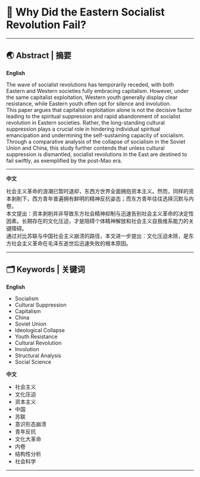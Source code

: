 # 📖 Why Did the Eastern Socialist Revolution Fail?  

---

## 🌏 Abstract | 摘要

**English**

The wave of socialist revolutions has temporarily receded, with both Eastern and Western societies fully embracing capitalism. However, under the same capitalist exploitation, Western youth generally display clear resistance, while Eastern youth often opt for silence and involution.  
This paper argues that capitalist exploitation alone is not the decisive factor leading to the spiritual suppression and rapid abandonment of socialist revolution in Eastern societies. Rather, the long-standing cultural suppression plays a crucial role in hindering individual spiritual emancipation and undermining the self-sustaining capacity of socialism.  
Through a comparative analysis of the collapse of socialism in the Soviet Union and China, this study further contends that unless cultural suppression is dismantled, socialist revolutions in the East are destined to fail swiftly, as exemplified by the post-Mao era.

---

**中文**

社会主义革命的浪潮已暂时退却，东西方世界全面拥抱资本主义。然而，同样的资本剥削下，西方青年普遍拥有鲜明的精神反抗姿态；而东方青年往往选择沉默与内卷。  
本文提出：资本剥削并非导致东方社会精神抑制与迅速告别社会主义革命的决定性因素。长期存在的文化压迫，才是阻碍个体精神解放和社会主义自我维系能力的关键障碍。  
通过对比苏联与中国社会主义崩溃的路径，本文进一步提出：文化压迫未除，是东方社会主义革命在毛泽东逝世后迅速失败的根本原因。

---

## 🗂️ Keywords | 关键词

**English**

- Socialism
- Cultural Suppression
- Capitalism
- China
- Soviet Union
- Ideological Collapse
- Youth Resistance
- Cultural Revolution
- Involution
- Structural Analysis
- Social Science

**中文**

- 社会主义
- 文化压迫
- 资本主义
- 中国
- 苏联
- 意识形态崩溃
- 青年反抗
- 文化大革命
- 内卷
- 结构性分析
- 社会科学

---
